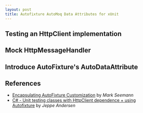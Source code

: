 ```yaml
---
layout: post
title: Autofixture AutoMoq Data Attributes for xUnit
---
```


## Testing an HttpClient implementation

## Mock HttpMessageHandler

## Introduce AutoFixture's AutoDataAttribute

## References

- [Encapsulating AutoFixture Customization](http://blog.ploeh.dk/2011/03/18/EncapsulatingAutoFixtureCustomizations/) by _Mark Seemann_
- [C# - Unit testing classes with HttpClient dependence + using Autofixture](https://www.nocture.dk/2013/05/21/csharp-unit-testing-classes-with-httpclient-dependence-using-autofixture/) by _Jeppe Andersen_
